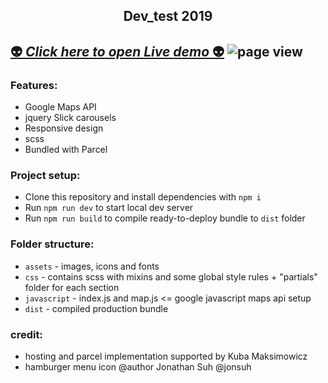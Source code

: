 <h2 align="center">Dev_test 2019<h2>

[**👽 *Click here to open Live demo* 👽**](https://andriussvilys.github.io/bmb-challenge/)
![page view](https://i.imgur.com/XmySBQi.png)

### Features:
- Google Maps API
- jquery Slick carousels
- Responsive design
- scss
- Bundled with Parcel

### Project setup:
- Clone this repository and install dependencies with `npm i` <br>
- Run `npm run dev` to start local dev server <br>
- Run `npm run build` to compile ready-to-deploy bundle to `dist` folder <br>

### Folder structure:
- `assets` - images, icons and fonts <br>
- `css` - contains scss with mixins and some global style rules + "partials" folder for each section <br>
- `javascript` - index.js and map.js <= google javascript maps api setup <br>
- `dist` - compiled production bundle <br>

### credit:
- hosting and parcel implementation supported by Kuba Maksimowicz
- hamburger menu icon @author Jonathan Suh @jonsuh
